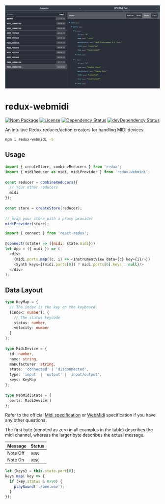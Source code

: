 ![Cover Image][cover-url]

# redux-webmidi

[![Npm Package][npm-img]][npm-url]
[![License][license-img]][license-url]
[![Dependency Status][david-img]][david-url]
[![devDependency Status][david-dev-img]][david-dev-url]

An intuitive Redux reducer/action creators for handling MIDI devices.

```bash
npm i redux-webmidi -S
```

## Usage

```js
import { createStore, combineReducers } from 'redux';
import { midiReducer as midi, midiProvider } from 'redux-webmidi';

const reducer = combineReducers({
  // Your other reducers
  midi
});

const store = createStore(reducer);

// Wrap your store with a proxy provider
midiProvider(store);

```

```js
import { connect } from 'react-redux';

@connect((state) => ({midi: state.midi}))
let App = ({ midi }) => (
  <div>
    {midi.ports.map((c, i) => <InstrumentView data={c} key={i}/>)}
    <Synth keys={(midi.ports[0]) ? midi.ports[0].keys : null}/>
  </div>
);

```

## Data Layout

```ts
type KeyMap = {
  // The index is the key on the keyboard.
  [index: number]: {
    // The status keycode
    status: number,
    velocity: number
  }
};

type MidiDevice = {
  id: number,
  name: string,
  manufacturer: string,
  state: 'connected' | 'disconnected',
  type: 'input' | 'output' | 'input/output',
  keys: KeyMap
};

type WebMidiState = {
  ports: MidiDevice[]
};
```

Refer to the official [Midi specification](https://www.midi.org/specifications/item/table-1-summary-of-midi-message) or [WebMidi](https://webaudio.github.io/web-midi-api/) specification if you have any other questions.

The first byte (denoted as zero in all examples in the table) describes the midi channel, whereas the larger byte describes the actual message.

| Message  | Status |
|----------|--------|
| Note Off | `0x80` |
| Note On  | `0x90` | 

```js
let {keys} = this.state.port[0];
keys.map( key => {
  if (key.status & 0x90) {
    playSound('./bee.wav');
  }
});
```

[cover-url]: docs/cover.png
[license-img]: http://img.shields.io/:license-mit-blue.svg?style=flat-square
[license-url]: https://opensource.org/licenses/MIT
[david-url]: https://david-dm.org/stelatech/redux-webmidi
[david-img]: https://david-dm.org/stelatech/redux-webmidi.svg?style=flat-square
[david-dev-url]: https://david-dm.org/stelatech/redux-webmidi#info=devDependencies
[david-dev-img]: https://david-dm.org/stelatech/redux-webmidi/dev-status.svg?style=flat-square
[travis-img]: https://img.shields.io/travis/stelatech/redux-webmidi.svg?style=flat-square
[travis-url]:https://travis-ci.org/stelatech/redux-webmidi
[codecov-img]:https://img.shields.io/codecov/c/github/stelatech/redux-webmidi.svg?style=flat-square
[codecov-url]: https://codecov.io/gh/stelatech/redux-webmidi
[npm-img]: https://img.shields.io/npm/v/redux-webmidi.svg?style=flat-square
[npm-url]: http://npm.im/redux-webmidi
[npm-download-img]: https://img.shields.io/npm/dm/redux-webmidi.svg?style=flat-square
